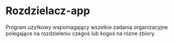 # Rozdzielacz-app
Program użytkowy wspomagający wszelkie zadania organizacyjne polegające na rozdzieleniu czegoś lub kogoś na różne zbiory.
